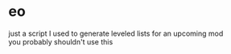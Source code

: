 # eo


just a script I used to generate leveled lists for an upcoming mod\
you probably shouldn't use this
